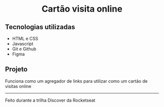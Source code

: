<h1 align="center">Cartão visita online</h1>

## Tecnologias utilizadas

- HTML e CSS
- Javascript
- Git e Github
- Figma

## Projeto

Funciona como um agregador de links para utilizar como um cartão de visitas online

----

Feito durante a trilha Discover da Rocketseat